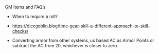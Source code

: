 GM Items and FAQ’s

- When to require a roll?
- https://dicegoblin.blog/time-gear-skill-a-different-approach-to-skill-checks/

- Converting armor from other systems, us based AC as Armor Points or  subtract the AC from 20, whichever is closer to zero. 